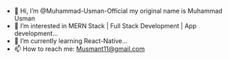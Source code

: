 - 👋 Hi, I’m @Muhammad-Usman-Official my original name is Muhammad Usman
- 👀 I’m interested in MERN Stack | Full Stack Development | App development...
- 🌱 I’m currently learning React-Native...
- 📫 How to reach me: Musmant11@gmail.com

<!---
Muhammad-Usman-Official/Muhammad-Usman-Official is a ✨ special ✨ repository because its `README.md` (this file) appears on your GitHub profile.
You can click the Preview link to take a look at your changes.
--->
